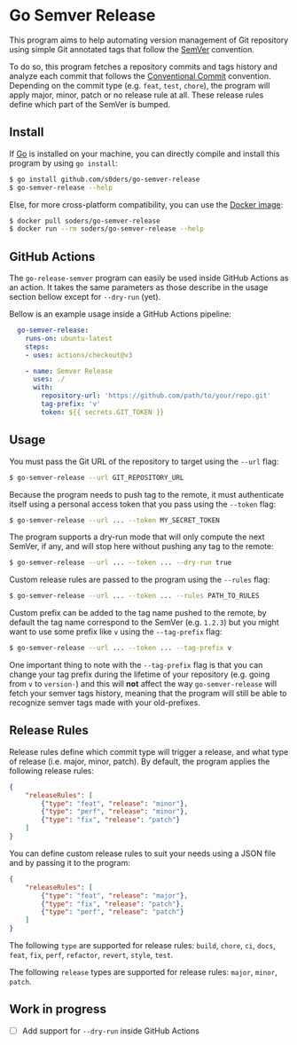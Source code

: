 # Go Semver Release

This program aims to help automating version management of Git repository using simple Git annotated tags that follow the [SemVer](https://semver.org/) convention. 

To do so, this program fetches a repository commits and tags history and analyze each commit that follows the [Conventional Commit](https://www.conventionalcommits.org/en/v1.0.0/) convention. Depending on the commit type (e.g. `feat`, `test`, `chore`), the program will apply major, minor, patch or no release rule at all. These release rules define which part of the SemVer is bumped.

## Install

If [Go](https://go.dev) is installed on your machine, you can directly compile and install this program by using `go install`:

```bash
$ go install github.com/s0ders/go-semver-release
$ go-semver-release --help
```

Else, for more cross-platform compatibility, you can use the [Docker image](https://hub.docker.com/r/soders/go-semver-release/tags):

```bash
$ docker pull soders/go-semver-release
$ docker run --rm soders/go-semver-release --help
```



## GitHub Actions

The `go-release-semver` program can easily be used inside GitHub Actions as an action. It takes the same parameters as those describe in the usage section bellow except for `--dry-run` (yet).

Bellow is an example usage inside a GitHub Actions pipeline:

```yaml
  go-semver-release:
    runs-on: ubuntu-latest
    steps:
    - uses: actions/checkout@v3

    - name: Semver Release
      uses: ./
      with:
        repository-url: 'https://github.com/path/to/your/repo.git'
        tag-prefix: 'v'
        token: ${{ secrets.GIT_TOKEN }}
```



## Usage

You must pass the Git URL of the repository to target using the `--url` flag:

```bash
$ go-semver-release --url GIT_REPOSITORY_URL
```

Because the program needs to push tag to the remote, it must authenticate itself using a personal access token that you pass using the `--token` flag:

```bash
$ go-semver-release --url ... --token MY_SECRET_TOKEN
```

The program supports a dry-run mode that will only compute the next SemVer, if any, and will stop here without pushing any tag to the remote:

```bash
$ go-semver-release --url ... --token ... --dry-run true
```

Custom release rules are passed to the program using the `--rules` flag:

```bash
$ go-semver-release --url ... --token ... --rules PATH_TO_RULES
```

Custom prefix can be added to the tag name pushed to the remote, by default the tag name correspond to the SemVer (e.g. `1.2.3`) but you might want to use some prefix like `v` using the `--tag-prefix` flag:

```bash
$ go-semver-release --url ... --token ... --tag-prefix v
```



One important thing to note with the `--tag-prefix` flag is that you can change your tag prefix during the lifetime of your repository (e.g. going from `v` to `version-`) and this will **not** affect the way `go-semver-release` will fetch your semver tags history, meaning that the program will still be able to recognize semver tags made with your old-prefixes.



## Release Rules

Release rules define which commit type will trigger a release, and what type of release (i.e. major, minor, patch). By default, the program applies the following release rules:

```json
{
    "releaseRules": [
        {"type": "feat", "release": "minor"},
        {"type": "perf", "release": "minor"},
        {"type": "fix", "release": "patch"}
    ]
}
```

You can define custom release rules to suit your needs using a JSON file and by passing it to the program:

```json
{
    "releaseRules": [
        {"type": "feat", "release": "major"},
        {"type": "fix", "release": "patch"},
        {"type": "perf", "release": "patch"}
    ]
}
```

The following `type` are supported for release rules: `build`, `chore`, `ci`, `docs`, `feat`, `fix`, `perf`, `refactor`, `revert`, `style`, `test`.

The following `release` types are supported for release rules: `major`, `minor`, `patch`.



## Work in progress

- [ ] Add support for `--dry-run` inside GitHub Actions
